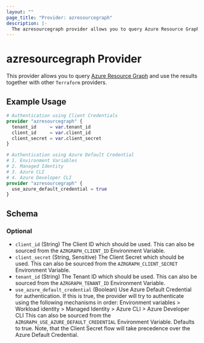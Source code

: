 ```yaml
---
layout: ""
page_title: "Provider: azresourcegraph"
description: |-
  The azresourcegraph provider allows you to query Azure Resource Graph.
---
```


# azresourcegraph Provider

This provider allows you to query [Azure Resource Graph](https://docs.microsoft.com/en-us/azure/governance/resource-graph/overview)
and use the results together with other `Terraform` providers.

## Example Usage

```terraform
# Authentication using Client Credentials
provider "azresourcegraph" {
  tenant_id     = var.tenant_id
  client_id     = var.client_id
  client_secret = var.client_secret
}

# Authentication using Azure Default Credential
# 1. Environment Variables
# 2. Managed Identity
# 3. Azure CLI
# 4. Azure Developer CLI
provider "azresourcegraph" {
  use_azure_default_credential = true
}
```

<!-- schema generated by tfplugindocs -->
## Schema

### Optional

- `client_id` (String) The Client ID which should be used. This can also be sourced from the `AZRGRAPH_CLIENT_ID` Environment Variable.
- `client_secret` (String, Sensitive) The Client Secret which should be used. This can also be sourced from the `AZRGRAPH_CLIENT_SECRET` Environment Variable.
- `tenant_id` (String) The Tenant ID which should be used. This can also be sourced from the `AZRGRAPH_TENANT_ID` Environment Variable.
- `use_azure_default_credential` (Boolean) Use Azure Default Credential for authentication. If this is true, the provider will try to authenticate using the following mechanisms in order:
Environment variables > Workload identity > Managed Identity > Azure CLI > Azure Developer CLI This can also be sourced from the `AZRGRAPH_USE_AZURE_DEFAULT_CREDENTIAL` Environment Variable. Defaults to true.
Note, that the Client Secret flow will take precedence over the Azure Default Credential.
